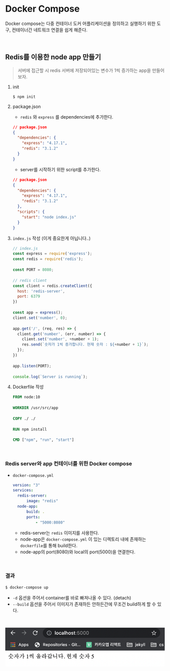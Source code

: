 # Docker Compose

Docker compose는 다중 컨테이너 도커 어플리케이션을 정의하고 실행하기 위한 도구, 컨테이너간 네트워크 연결을 쉽게 해준다.

<br>

## Redis를 이용한 node app 만들기

> 서버에 접근할 시 redis 서버에 저장되어있는 변수가 1씩 증가하는 app을 만들어보자.

1. init

   ```bash
   $ npm init
   ```

2. package.json

   - `redis` 와 `express` 를 dependencies에 추가한다.

   ```json
   // package.json
   {
     "dependencies": {
       "express": "4.17.1",
       "redis": "3.1.2"
     }
   }
   ```

   - server를 시작하기 위한 script를 추가한다.

   ```json
   // package.json
   {
     "dependencies": {
       "express": "4.17.1",
       "redis": "3.1.2"
     },
     "scripts": {
       "start": "node index.js"
     }
   }
   ```

3. `index.js` 작성 (이게 중요한게 아닙니다..)

   ```javascript
   // index.js
   const express = require('express');
   const redis = require('redis');
   
   const PORT = 8080;
   
   // redis client
   const client = redis.createClient({
     host: 'redis-server',
     port: 6379
   })
   
   const app = express();
   client.set('number', 0);
   
   app.get('/', (req, res) => {
     client.get('number', (err, number) => {
       client.set('number', +number + 1);
       res.send(`숫자가 1씩 증가합니다. 현재 숫자 : ${+number + 1}`);
     });
   })
   
   app.listen(PORT);
   
   console.log(`Server is running`);
   ```

4. Dockerfile 작성

   ```dockerfile
   FROM node:10
   
   WORKDIR /usr/src/app
   
   COPY ./ ./
   
   RUN npm install
   
   CMD ["npm", "run", "start"]
   ```

<br>

### Redis server와 app 컨테이너를 위한 Docker compose

- `docker-compose.yml`

  ```yaml
  version: "3"
  services:
  	redis-server:
  		image: "redis"
  	node-app:
  		build: .
  		ports:
  			- "5000:8080"
  ```

  - redis-server는 `redis` 이미지를 사용한다.
  - node-app은 `docker-compose.yml` 이 있는 디렉토리 내에 존재하는 `dockerfile`를 통해 build한다.
  - node-app의 port(8080)와 local의 port(5000)을 연결한다.

<br>

### 결과

```bash
$ docker-compose up
```

- `-d` 옵션을 주어서 container를 바로 빠져나올 수 있다. (detach)
- `--build` 옵션을 주어서 이미지가 존재하든 안하든간에 무조건 build하게 할 수 있다.

<br>

![docker-compose](assets/images/docker_compose/docker-compose.png)


